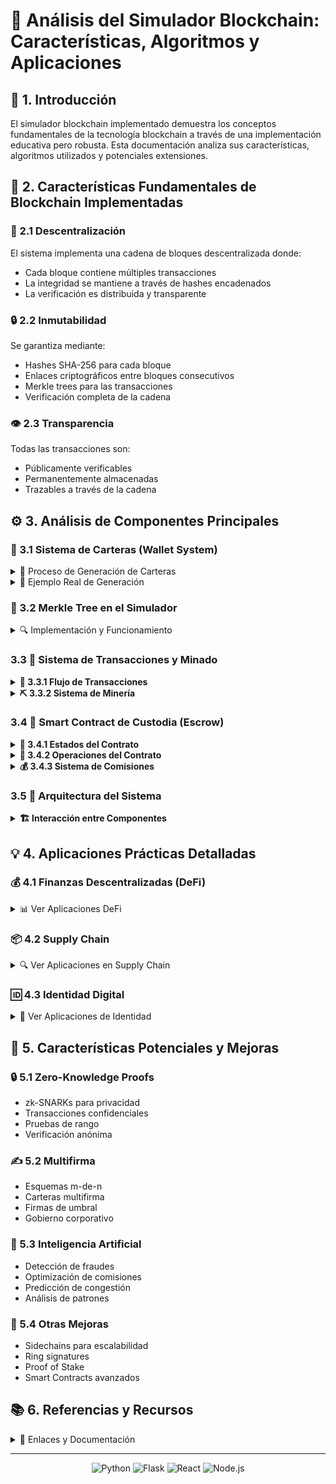 # 🔗 Análisis del Simulador Blockchain: Características, Algoritmos y Aplicaciones

## 📌 1. Introducción

El simulador blockchain implementado demuestra los conceptos fundamentales de la tecnología blockchain a través de una implementación educativa pero robusta. Esta documentación analiza sus características, algoritmos utilizados y potenciales extensiones.

## 🌟 2. Características Fundamentales de Blockchain Implementadas

### 🔄 2.1 Descentralización
El sistema implementa una cadena de bloques descentralizada donde:
- Cada bloque contiene múltiples transacciones
- La integridad se mantiene a través de hashes encadenados
- La verificación es distribuida y transparente

### 🔒 2.2 Inmutabilidad
Se garantiza mediante:
- Hashes SHA-256 para cada bloque
- Enlaces criptográficos entre bloques consecutivos
- Merkle trees para las transacciones
- Verificación completa de la cadena

### 👁️ 2.3 Transparencia
Todas las transacciones son:
- Públicamente verificables
- Permanentemente almacenadas
- Trazables a través de la cadena

## ⚙️ 3. Análisis de Componentes Principales

### 💼 3.1 Sistema de Carteras (Wallet System)

<details>
<summary>🔐 Proceso de Generación de Carteras</summary>

```mermaid
graph TD
    A[Entropía Inicial] -->|16 bytes aleatorios| B[Cálculo Checksum]
    B -->|SHA256| C[Primeros 4 bits]
    A --> D[Concatenación]
    C --> D[Concatenación]
    D -->|132 bits| E[División en grupos]
    E -->|11 bits por grupo| F[Conversión a Palabras]
    F -->|12 palabras| G[Frase Mnemónica]
    G -->|PBKDF2| H[Semilla]
    H -->|HMAC-SHA512| I[Master Key + Chain Code]
    I -->|Primeros 32 bytes| J[Master Private Key]
    I -->|Últimos 32 bytes| K[Chain Code]
    J -->|SECP256k1| L[Public Key]
    L -->|SHA256 + RIPEMD160| M[Dirección]
```

</details>

<details>
<summary>📝 Ejemplo Real de Generación</summary>

1. **Generación de Entropía (128 bits)**
   - Sistema genera 16 bytes de entropía seguros
   - Ejemplo: `b9607f3e17a28b93fac8d225f029a21f`

2. **Cálculo de Checksum**
   - SHA256 de la entropía produce hash completo
   - Se toman primeros 4 bits (ENT/32): `0111`

3. **Concatenación y División**
   - Se combinan entropía y checksum (132 bits)
   - Se divide en 12 grupos de 11 bits cada uno

4. **Frase Mnemónica**
   - Cada grupo se convierte en una palabra del diccionario BIP39
   - Resultado: `rich advance sorry consider chunk six twelve bottom chalk life hammer discover`

5. **Generación de Semilla**
   - PBKDF2-HMAC-SHA512 con 2048 iteraciones
   - Salt: "mnemonic"
   - Produce semilla de 64 bytes

6. **Derivación de Clave Maestra**
   - HMAC-SHA512 con clave "Bitcoin seed"
   - Genera Master Private Key y Chain Code

7. **Generación de Clave Pública**
   - Multiplicación de punto curva elíptica
   - Curva secp256k1

8. **Generación de Dirección**
   - SHA256 de clave pública
   - RIPEMD160 del resultado
   - Dirección final: `f2025103a84d2ba893fd942a8140d09520958060`

</details>

### 🌳 3.2 Merkle Tree en el Simulador

<details>
<summary>🔍 Implementación y Funcionamiento</summary>

```mermaid
graph TD
    A[Root Hash] --> B[Hash1-2]
    A --> C[Hash3-4]
    B --> D[Hash1]
    B --> E[Hash2]
    C --> F[Hash3]
    C --> G[Hash4]
    D --> H[Tx1]
    E --> I[Tx2]
    F --> J[Tx3]
    G --> K[Tx4]
    
    style A fill:#f9f,stroke:#333,stroke-width:4px
    style B fill:#bbf,stroke:#333,stroke-width:2px
    style C fill:#bbf,stroke:#333,stroke-width:2px
    style D fill:#ddf,stroke:#333,stroke-width:2px
    style E fill:#ddf,stroke:#333,stroke-width:2px
    style F fill:#ddf,stroke:#333,stroke-width:2px
    style G fill:#ddf,stroke:#333,stroke-width:2px
```

#### 🔄 Proceso de Construcción
1. Se calcula el hash SHA256 de cada transacción individual
2. Los hashes se emparejan y se combinan
3. Proceso continúa hasta obtener un único hash (root)
4. Si hay número impar de hashes, se duplica el último

#### 🎯 Beneficios en el Simulador
- **Eficiencia**: Verificación rápida de transacciones
- **Integridad**: Detección inmediata de modificaciones
- **Pruebas de Inclusión**: Verificación sin descargar todo el bloque
- **Escalabilidad**: Estructura optimizada para grandes conjuntos de datos

</details>

### 3.3 🔄 Sistema de Transacciones y Minado

<details>
<summary><strong>📝 3.3.1 Flujo de Transacciones</strong></summary>

#### Diagrama de Secuencia
> Ilustra el proceso completo desde la creación hasta la confirmación de una transacción

```mermaid
sequenceDiagram
participant Usuario
participant Frontend
participant Backend
participant Mempool
participant Blockchain

Usuario->>Frontend: Inicia transacción
Frontend->>Frontend: Prepara datos y firma
Frontend->>Backend: POST /transactions/new
Backend->>Backend: Verifica firma ECDSA
Backend->>Backend: Valida balance
Backend->>Mempool: Añade transacción
Backend->>Frontend: Confirma recepción
Frontend->>Usuario: Muestra confirmación

Note over Frontend,Backend: Proceso de Minado

Usuario->>Frontend: Selecciona transacciones
Frontend->>Backend: POST /mine
Backend->>Mempool: Obtiene transacciones
Backend->>Backend: Crea bloque candidato

loop Proof of Work
Backend->>Backend: Calcula hash
Backend->>Backend: Verifica dificultad
end

Backend->>Blockchain: Añade bloque
Backend->>Mempool: Elimina transacciones minadas
Backend->>Frontend: Retorna bloque minado
Frontend->>Usuario: Actualiza interfaz
```

#### Características Principales
- Verificación de firmas ECDSA
- Validación de balances
- Sistema de comisiones
- Confirmaciones en tiempo real
</details>

<details>
<summary><strong>⛏️ 3.3.2 Sistema de Minería</strong></summary>

#### Casos de Uso
> Proceso de minado y distribución de recompensas

```mermaid
graph TD
A[Minero] -->|Selecciona| B[Ver Mempool]
B -->|Hasta 3 tx| C[Iniciar Minado]
C -->|Mining Fee| D[Proof of Work]
C -->|Block Reward| E[Coinbase Tx]
D -->|Hash Válido| F[Nuevo Bloque]
F -->|Verificación| G[Añadir a Cadena]
G -->|Actualizar| H[Balances]

style A fill:#f9f,stroke:#333,stroke-width:2px
style D fill:#bbf,stroke:#333,stroke-width:2px
style F fill:#bfb,stroke:#333,stroke-width:2px
```

#### Características
- Selección de hasta 3 transacciones
- Dificultad ajustable (0-4 ceros)
- Recompensa base + comisiones
- Verificación de bloques minados
</details>

### 3.4 📜 Smart Contract de Custodia (Escrow)

<details>
<summary><strong>🔄 3.4.1 Estados del Contrato</strong></summary>

#### Diagrama de Estados
> Estados y transiciones posibles del contrato

```mermaid
stateDiagram-v2
    [*] --> PENDING_SELLER: Comprador Deposita
    PENDING_SELLER --> AWAITING_SHIPMENT: Vendedor Confirma
    AWAITING_SHIPMENT --> SHIPPED: Vendedor Envía + Tracking
    SHIPPED --> COMPLETED: Comprador Confirma
    
    PENDING_SELLER --> CANCELLED: Disputa/Timeout
    AWAITING_SHIPMENT --> CANCELLED: Disputa
    SHIPPED --> CANCELLED: Disputa
    
    COMPLETED --> [*]
    CANCELLED --> [*]
    
    note right of PENDING_SELLER
        Fondos bloqueados
        Comisión: 1%
    end note
    
    note right of SHIPPED
        Tracking verificable
        72h para confirmar
    end note
```

#### Características del Sistema
- Transiciones automáticas
- Validaciones por estado
- Timeouts configurables
- Sistema de disputas
</details>

<details>
<summary><strong>🤝 3.4.2 Operaciones del Contrato</strong></summary>

#### Diagrama de Secuencia
> Interacciones entre participantes

```mermaid
sequenceDiagram
    participant Comprador
    participant Contract
    participant Vendedor
    participant Blockchain
    
    Comprador->>Contract: createAgreement()
    Note right of Contract: Bloquea fondos + comisiones
    Contract->>Blockchain: depositTransaction
    Contract->>Vendedor: Notifica nuevo acuerdo
    
    Vendedor->>Contract: confirmSeller()
    Note right of Contract: Inicia período de envío
    
    Vendedor->>Contract: confirmShipment(tracking)
    Note right of Contract: Inicia período de confirmación
    
    alt Entrega Exitosa
        Comprador->>Contract: confirmDelivery()
        Contract->>Vendedor: releasePayment()
        Contract->>Blockchain: transferTransaction
    else Disputa
        Comprador->>Contract: openDispute()
        Contract->>Comprador: refundPayment()
        Contract->>Blockchain: refundTransaction
    end
```

#### Operaciones Principales
- Creación de acuerdo
- Confirmación de vendedor
- Registro de envío
- Confirmación de recepción
- Gestión de disputas
</details>

<details>
<summary><strong>💰 3.4.3 Sistema de Comisiones</strong></summary>

#### Diagrama de Flujo Financiero
> Distribución de fondos y comisiones

```mermaid
graph LR
    A[Fondos Totales] -->|100%| B{Distribución}
    B -->|98.7%| C[Monto Principal]
    B -->|1%| D[Comisión Mediador]
    B -->|0.3%| E[Comisiones Minería]
    
    C -->|Éxito| F[Vendedor]
    C -->|Disputa| G[Comprador]
    
    style A fill:#f9f,stroke:#333,stroke-width:2px
    style B fill:#bbf,stroke:#333,stroke-width:2px
    style C fill:#bfb,stroke:#333,stroke-width:2px
```

#### Desglose de Comisiones
- Mediador: 1%
- Minería: 0.1% × 3
- Monto principal: 98.7%
</details>

### 3.5 🔗 Arquitectura del Sistema

<details>
<summary><strong>🏗️ Interacción entre Componentes</strong></summary>

#### Diagrama de Arquitectura
> Conexiones entre módulos del sistema

```mermaid
graph TD
    A[Frontend] -->|API Calls| B[Backend]
    B -->|Endpoints| C{Servicios}
    
    C -->|/wallet| D[Wallet Generator]
    C -->|/transactions| E[Transaction Manager]
    C -->|/mine| F[Mining Service]
    C -->|/escrow| G[Smart Contract]
    
    D -->|BIP39/32| H[Key Generation]
    E -->|ECDSA| I[Signature Verification]
    F -->|SHA256| J[Proof of Work]
    G -->|State Machine| K[Contract Logic]
    
    H --> L[Blockchain State]
    I --> L
    J --> L
    K --> L
    
    style A fill:#f9f,stroke:#333,stroke-width:2px
    style B fill:#bbf,stroke:#333,stroke-width:2px
    style C fill:#bfb,stroke:#333,stroke-width:2px
    style L fill:#ff9,stroke:#333,stroke-width:2px
```
</details>

## 💡 4. Aplicaciones Prácticas Detalladas

### 💰 4.1 Finanzas Descentralizadas (DeFi)
<details>
<summary>📊 Ver Aplicaciones DeFi</summary>

#### 🏦 4.1.1 Custodia de Activos
- **Sistema de Custodia Segura**
  - Contratos inteligentes verificables
  - Bloqueo temporal programable
  - Múltiples firmantes requeridos
  - Condiciones personalizables

- **Monitoreo en Tiempo Real**
  - Seguimiento de estado de fondos
  - Notificaciones de eventos
  - Auditoría completa de movimientos

#### 🔄 4.1.2 Intercambios Atómicos
- **Proceso Automatizado**
  1. Propuesta de intercambio
  2. Bloqueo de activos
  3. Verificación de condiciones
  4. Ejecución simultánea
  5. Confirmación bilateral

- **Características de Seguridad**
  - Sin custodia central
  - Cancelación automática
  - Tiempos límite configurables

#### 💳 4.1.3 Préstamos Colateralizados
- **Gestión de Préstamos**
  - Evaluación automática de garantías
  - Ratio de colateralización dinámico
  - Liquidación programada
  - Gestión de intereses

- **Características Avanzadas**
  - Multi-colateral
  - Préstamos flash
  - Refinanciación automática

#### 🏊 4.1.4 Pools de Liquidez
- **Funcionamiento**
  - Agregación de fondos
  - Market making automático
  - Distribución proporcional
  - Comisiones dinámicas

- **Innovaciones**
  - Pools concentrados
  - Múltiples niveles de riesgo
  - Incentivos para proveedores

</details>

### 📦 4.2 Supply Chain
<details>
<summary>🔍 Ver Aplicaciones en Supply Chain</summary>

#### 🔄 4.2.1 Trazabilidad
- **Seguimiento en Tiempo Real**
  - Registro de ubicación GPS
  - Condiciones ambientales
  - Tiempos de tránsito
  - Transferencias de custodia

- **Documentación Digital**
  - Certificados de origen
  - Permisos sanitarios
  - Documentos de aduana
  - Facturas comerciales

#### ✅ 4.2.2 Verificación de Autenticidad
- **Sistema de Verificación**
  - Identificadores únicos
  - Sellos digitales
  - Firmas criptográficas
  - Certificados de autenticidad

- **Prevención de Falsificaciones**
  - Marcadores físicos-digitales
  - Histórico inmutable
  - Validación multi-factor

#### 📊 4.2.3 Gestión de Inventario
- **Control Automatizado**
  - Actualización en tiempo real
  - Predicción de demanda
  - Optimización de stock
  - Alertas automáticas

- **Integración IoT**
  - Sensores RFID
  - Monitoreo ambiental
  - Control de calidad
  - Mantenimiento predictivo

#### 🏭 4.2.4 Casos de Uso Específicos
- **Farmacéutica**
  - Control de temperatura
  - Trazabilidad de lotes
  - Verificación de caducidad
  - Gestión de recalls

- **Alimentos**
  - Cadena de frío
  - Origen de productos
  - Certificaciones orgánicas
  - Información nutricional

- **Lujo**
  - Autenticación de productos
  - Historial de propiedad
  - Certificados digitales
  - Garantías verificables

</details>

### 🆔 4.3 Identidad Digital
<details>
<summary>👤 Ver Aplicaciones de Identidad</summary>

#### 📜 4.3.1 Credenciales Verificables
- **Participantes**
  - Emisores autorizados
  - Titulares de identidad
  - Verificadores confiables
  - Redes de confianza

- **Tipos de Credenciales**
  - Identidad básica
  - Títulos académicos
  - Certificaciones profesionales
  - Licencias y permisos

#### ⚡ 4.3.2 Sistema de Claims
- **Características**
  - Auto-soberanía
  - Verificabilidad
  - Privacidad selectiva
  - Revocabilidad

- **Aplicaciones**
  - KYC financiero
  - Acceso a servicios
  - Votación electrónica
  - Control de acceso

#### 🔐 4.3.3 Verificación Zero-Knowledge
- **Casos de Uso**
  - Verificación de edad
  - Prueba de solvencia
  - Validación de credenciales
  - Autenticación anónima

- **Beneficios**
  - Privacidad mejorada
  - Cumplimiento regulatorio
  - Minimización de datos
  - Protección contra fraudes

</details>

## 🚀 5. Características Potenciales y Mejoras

### 🔒 5.1 Zero-Knowledge Proofs
- zk-SNARKs para privacidad
- Transacciones confidenciales
- Pruebas de rango
- Verificación anónima

### ✍️ 5.2 Multifirma
- Esquemas m-de-n
- Carteras multifirma
- Firmas de umbral
- Gobierno corporativo

### 🤖 5.3 Inteligencia Artificial
- Detección de fraudes
- Optimización de comisiones
- Predicción de congestión
- Análisis de patrones

### 🔄 5.4 Otras Mejoras
- Sidechains para escalabilidad
- Ring signatures
- Proof of Stake
- Smart Contracts avanzados

## 📚 6. Referencias y Recursos

<details>
<summary>📖 Enlaces y Documentación</summary>

### 📑 Documentación Técnica
- [BIP39 Specification](https://github.com/bitcoin/bips/blob/master/bip-0039.mediawiki)
- [BIP32 Specification](https://github.com/bitcoin/bips/blob/master/bip-0032.mediawiki)
- [Secp256k1 Documentation](https://en.bitcoin.it/wiki/Secp256k1)

### 📚 Recursos de Aprendizaje
- [Mastering Bitcoin](https://github.com/bitcoinbook/bitcoinbook)
- [Ethereum Yellow Paper](https://ethereum.github.io/yellowpaper/paper.pdf)
- [Zero Knowledge Proofs](https://z.cash/technology/zksnarks/)

### 🛠️ Herramientas
- [BIP39 Tool](https://iancoleman.io/bip39/)
- [Blockchain Demo](https://andersbrownworth.com/blockchain/)
- [Ethereum TX Decoder](https://flightwallet.github.io/decode-eth-tx/)

</details>

---
<div align="center">

![Python](https://img.shields.io/badge/Python-3776AB?style=for-the-badge&logo=python&logoColor=white)
![Flask](https://img.shields.io/badge/Flask-000000?style=for-the-badge&logo=flask&logoColor=white)
![React](https://img.shields.io/badge/React-20232A?style=for-the-badge&logo=react&logoColor=61DAFB)
![Node.js](https://img.shields.io/badge/Node.js-43853D?style=for-the-badge&logo=node.js&logoColor=white)

</div>
